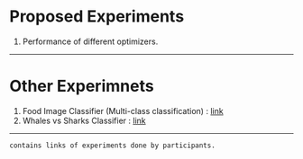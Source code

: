 # Proposed Experiments

1. Performance of different optimizers.

----
# Other Experimnets

1. Food Image Classifier (Multi-class classification) : [link](https://github.com/ksasi/Deep-Learning/blob/master/Food-Images-(Food-101)_Kaggle_CNN.ipynb)
2. Whales vs Sharks Classifier : [link](https://github.com/satyajittarai/2018-cycle-2/blob/master/sharkwhale.ipynb)

----
`contains links of experiments done by participants.`
